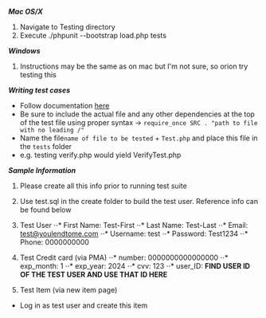 ***Mac OS/X***
1. Navigate to Testing directory
2. Execute ./phpunit --bootstrap load.php tests

***Windows***
1. Instructions may be the same as on mac but I'm not sure, so orion try testing this

***Writing test cases***
- Follow documentation [here](https://phpunit.readthedocs.io/en/9.0/writing-tests-for-phpunit.html)
- Be sure to include the actual file and any other dependencies at the top of the test file using proper syntax -> ```require_once SRC . "path to file with no leading /"```
- Name the file```name of file to be tested``` + ```Test.php``` and place this file in the ```tests``` folder
- e.g. testing verify.php would yield VerifyTest.php


***Sample Information***
1. Please create all this info prior to running test suite
2. Use test.sql in the create folder to build the test user. Reference info can be found below


1. Test User
⋅⋅* First Name: Test-First
⋅⋅* Last Name: Test-Last
⋅⋅* Email: test@youlendtome.com
⋅⋅* Username: test
⋅⋅* Password: Test1234
⋅⋅* Phone: 0000000000

3. Test Credit card (via PMA)
⋅⋅* number: 0000000000000000
⋅⋅* exp_month: 1
⋅⋅* exp_year: 2024
⋅⋅* cvv: 123
⋅⋅* user_ID: **FIND USER ID OF THE TEST USER AND USE THAT ID HERE**

4. Test Item (via new item page)
- Log in as test user and create this item

